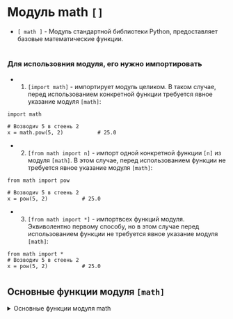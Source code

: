 # Модуль math `[]`

- `[ math ]` - Модуль стандартной библиотеки Python, предоставляет базовые математические функции.
#
### Для использовния модуля, его нужно импортировать
- 1) `[import math]` - импортирует модуль целиком. В таком случае, перед использованием конкретной функции требуется явное указание модуля `[math]`:
```
import math

# Возводиv 5 в стеень 2 
x = math.pow(5, 2)           # 25.0
```
- 2) `[from math import n]` - импорт одной конкретной функции `[n]` из модуля `[math]`. В этом случае, перед использованием функции не требуется явное указание модуля `[math]`:
```
from math import pow

# Возводиv 5 в стеень 2 
x = pow(5, 2)           # 25.0
```
- 3) `[from math import *]` - импортвсех функций модуля. Эквиволентно первому способу, но в этом случае перед использованием функции не требуется явное указание модуля `[math]`:
```
from math import *
# Возводиv 5 в стеень 2 
x = pow(5, 2)           # 25.0
```
#
## Основные функции модуля `[math]`
<details>
   <summary>Основные функции модуля math</summary>
#
---
## Возведение в степень и логарифмы
#
 ### 1) `[math.ceil(x)]` - Округляет число `[x]` вверх до ближайшего целого.
```

```

 ### 2) `[math.floor(x)]` - Округляет число `[x]` вниз до ближайшего целого.
```

```

 ### 3) `[math.trunc(x)]` - Обрезает число `[x]` до целого значения.
```

```
#
---
## Возведение в степень и логарифмы
#
 ### 4) `[math.pow(x, y)]` - Возводит `[x]` в степень `[y]`.
```

```
 ### 5) `[math.sqrt(x)]` - Возвращает квадратный корень числа `[x]`.
```

```
 ### 6) `[math.sqrt(x)]` - используется для вычисления квадратного корня числа `[x]`.
```

```
 ### 7) `[math.exp(x)]` - Возвращает число `[e]` в степени `[x]`.
```

```
 ### 8) `[math.log(x, base)]` - Возвращает логарифм `[x]` по указанному основанию `[base]`.
```

```
 ### 9) `[math.log10(x)]` - используется для вычисления десятичного логарифма числа `[x]`.
```

```
 ### 10) `[math.factorial(x)]` - Возвращает факториал числа `[x]`. Факториал числа - это произведение всех положительных целых чисел от 1 до этого числа включительно.
```
import math

x = 5
factorial_result = math.factorial(x)  # Факториал числа 5

print(factorial_result)   # 5 * 4 * 3 * 2 * 1 = 120.
```
#
---
##Тригонометрические функции
#
 ### 11) `[math.sin(x)]`, `[math.cos(x)]`, `[math.tan(x)]` - Синус, косинус и тангенс угла `[x]` (угол в радианах).
```

```
### 12) `[math.radians()]` -  используется для преобразования угла из градусов в радианы.
```

```
### 13) `[math.degrees(x)]` - используется для преобразования угла из радиан в градусы.
```

```
#
--- 
##Константы
#
### 14) `[math.pi]` - представляет собой константу, представляющую математическую константу π (пи). Значение этой константы приблизительно равно 3.141592653589793.
```
import math

print(math.pi)   # 3.141592653589793
```
### 15) `[math.e]` - представляет собой математическую константу e, приближенное значение которой равно 2.718281828459.
```
import math

print(math.e)   # 2.718281828459
```
</details>
